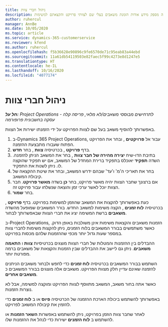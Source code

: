 ```yaml
---
title: ניהול חברי צוות
description: נושא זה מספק מידע אודות הזמנת משאבים בעלי שם לצוותי פרויקט והקצאתם למשימות.
author: ruhercul
manager: AnnBe
ms.date: 10/05/2020
ms.topic: article
ms.service: dynamics-365-customerservice
ms.reviewer: kfend
ms.author: ruhercul
ms.openlocfilehash: f5b36628e90896c9fe6570de71c95eab83a44ebd
ms.sourcegitcommit: 11a61db54119503e82faec5f99c4273e8d1247e5
ms.translationtype: HT
ms.contentlocale: he-IL
ms.lasthandoff: 10/16/2020
ms.locfileid: "4077174"
---
```

# <a name="maintain-team-members"></a>ניהול חברי צוות

_**חל על:** Project Operations לתרחישים מבוססי משאבים/לא מלאי, פריסה קלה - עסקה בחשבונית פרופורמה_

באפשרותך להוסיף משאב בעל שם לצוות הפרויקט על ידי הזמנתו ישירות אל הצוות.

1. ב-Dynamics 365 Project Operations, עבור אל **פרויקטים** , ובחר את הפרויקט הפתוח שעבורו מתבצעת ההזמנה.
2. בדף **פרויקט** , בכרטיסיה **צוות** , בחר **חדש**. 
3. בתיבת הדו-שיח **יצירה מהירה של חבר צוות** , בחר את המשאב הניתן להזמנה. השדה **תפקיד** יאוכלס בתפקיד ברירת המחדל של המשאב, אם יש תפקיד שהוקצה לו. ניתן לשנות את התפקיד. 
4. בחר את תאריכי ה'מ' ו'עד' שבהם ידרש המשאב, ובחר את שיטת ההקצאה של קיבולת המשאב. 
5. אם ברצונך שחבר הצוות יהיה מאשר פרויקט, בחר **כן** בשדה **מאשר פרויקט**. חבר הצוות יוכל לאשר ערכי זמן והוצאה שנשלחו עבור פרויקט זה. 
6. בחר **שמור**.

כעת באפשרותך להקצות את המשאב שהוזמן למשימות בפרויקט. בדף **פרויקט** , בכרטיסיה **לוח זמנים** , הקצה משימות למשאב החדש. בורר המשאבים שמופעל מהשדה **משאבים** ברשת המשימה יציג את חברי הצוות שבאפשרותך לבחור.


ב-Project Operations, הזמנות משאבים והקצאות משימות אינן משולבות באופן הדוק. כאשר משתמשים בבורר המשאבים בלוח הזמנים, ניתן להקצות משימות לחברי צוות במספר שעות גדול יותר מכפי שההזמנות שלהם מכסות בפרויקט.

ההבדלים בין ההזמנות והמטלות של חברי הצוות מוצגים בכרטיסיות **צוות** ו **התאמה משאבים**. ניתן גם ליישב את ההבדלים שבין הזמנות והקצאות של משאבים ברמה מפורטת יותר.

השתמש בבורר המשאבים בכרטיסיה **לוח זמנים** כדי לחפש ולבחור משאבים הניתנים להזמנה שאינם עדיין חלק מצוות הפרויקט. משאבים אלה מוצגים בבורר המשאבים כ **משאבים אחרים**.

כאשר אתה בחור משאב, המשאב מתווסף לצוות הפרויקט ומוקצה למשימה, אבל לא נוצרות הזמנות.

באפשרותך להשתמש ביכולת הארכת ההזמנה של הכרטיסיה  **פיוס** או ב **לוח זמנים** כדי להזמין את קיבולת המשאב לפרויקט.

לאחר שחבר צוות הוזמן בפרויקט, ניתן להשתמש באפשרות **השאר הזמנות** או  להשתמש ב **לוח הזמנים** ישירות כדי לנהל את ההזמנות שלו.
